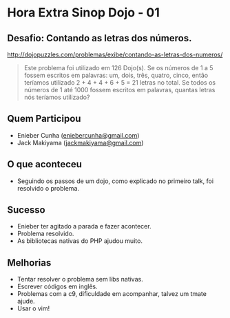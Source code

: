 # Hora Extra Sinop Dojo - 01

## Desafio: Contando as letras dos números.

http://dojopuzzles.com/problemas/exibe/contando-as-letras-dos-numeros/

> Este problema foi utilizado em 126 Dojo(s).
Se os números de 1 a 5 fossem escritos em palavras: um, dois, três, quatro, cinco, então teríamos utilizado 2 + 4 + 4 + 6 + 5 = 21 letras no total.
Se todos os números de 1 até 1000 fossem escritos em palavras, quantas letras nós teríamos utilizado?

## Quem Participou

- Enieber Cunha (eniebercunha@gmail.com)
- Jack Makiyama (jackmakiyama@gmail.com)

## O que aconteceu

- Seguindo os passos de um dojo, como explicado no primeiro talk, foi resolvido o problema.

## Sucesso

- Enieber ter agitado a parada e fazer acontecer.
- Problema resolvido.
- As bibliotecas nativas do PHP ajudou muito.

## Melhorias

- Tentar resolver o problema sem libs nativas.
- Escrever códigos em inglês.
- Problemas com a c9, dificuldade em acompanhar, talvez um tmate ajude.
- Usar o vim!
